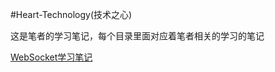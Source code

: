 #Heart-Technology(技术之心)

这是笔者的学习笔记，每个目录里面对应着笔者相关的学习的笔记


        
[WebSocket学习笔记](./http/WebSocket.Md)
